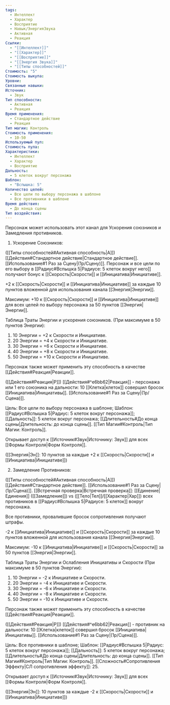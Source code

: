```yaml
---
tags:
  - Интеллект
  - Характер
  - Восприятие
  - Навык/ЭнергияЗвука
  - Активная
  - Реакция
Ссылки:
  - "[[Интеллект]]"
  - "[[Характер]]"
  - "[[Восприятие]]"
  - "[[Энергия Звука]]"
  - "[[Типы способностей]]"
Стоимость: "5"
Стоимость выкупа: 
Уровни: 
Связанные навыки: 
Источник:
  - Звук
Тип способности:
  - Активная
  - Реакция
Время применения:
  - Стандартное действие
  - Реакция
Тип магии: Контроль
Стоимость применения:
  - 10-50
Используемый пул: 
Стоимость пула: 
Характеристики:
  - Интеллект
  - Характер
  - Восприятие
Дальность:
  - 5 клеток вокруг персонажа
Шаблон:
  - "Вспышка: 5"
Количество целей:
  - Все цели по выбору персонажа в шаблоне
  - Все противники в шаблоне
Время действия:
  - До конца сцены
Тип воздействия:
---
```

Персонаж может использовать этот канал для Ускорения союзников и Замедления противников. 

1. Ускорение Союзников:

([[Типы способностей#Активная способность|А]]) [[Действия#Стандартное действие|Стандартное действие]]. [[Использование#1 Раз за Сцену|(1р/Сцену)]]. Персонаж и все цели по его выбору в [[Радиус#Вспышка 5|Радиусе: 5 клеток вокруг него]] получают бонус к [[Скорость|Cкорости]] и [[Инициатива|Инициативе]].

+2 к [[Скорость|Cкорости]] и [[Инициатива|Инициативе]] за каждые 10 пунктов вложенной для использования канала [[Энергия|Энергии]]. 
 
Максимум: +10 к [[Скорость|Cкорости]] и [[Инициатива|Инициативе]] для всех целей по выбору персонажа за 50 пунктов [[Энергия|Энергии]].

Таблица Траты Энергии и ускорения союзников.
(При максимуме в 50 пунктов Энергии):

1. 10 Энергии = +2 к Скорости и Инициативе.
2. 20 Энергии = +4 к Скорости и Инициативе.
3. 30 Энергии = +6 к Скорости и Инициативе.
4. 40 Энергии = +8 к Скорости и Инициативе.
5. 50 Энергии = +10 к Скорости и Инициативе.

Персонаж также может применить эту способность в качестве [[Действия#Реакция|Реакции]].

([[Действия#Реакция|Р]]) [[Действия#^e6bb62|Реакция]] - персонажа или 1 его союзника на дальности: 10 [[Клетка|клеток]] совершил бросок [[Инициатива|Инициативы]]. [[Использование#1 Раз за Сцену|(1р/Сцена)]]. 

Цель: Все цели по выбору персонажа в шаблоне; Шаблон: [[Радиус#Вспышка 5|Радиус: 5 клеток вокруг персонажа]]; [[Дальность]]: 5 клеток вокруг персонажа; [[Длительность#До конца сцены|Длительность: до конца сцены]]. [[Тип Магии#Контроль|Тип Магии: Контроль]].

Открывает доступ к [[Источник#Звук|Источнику: Звук]] для всех [[Формы Контроля|Форм Контроля]]. 

([[Энергия|Эн]]: 10 пунктов за каждые +2 к [[Скорость|Cкорости]] и [[Инициатива|Инициативе]])

2. Замедление Противников:

([[Типы способностей#Активная способность|А]]) [[Действия#Стандартное действие]]. [[Использование#1 Раз за Сцену|(1р/Сцена)]]. [[Встречная проверка|Встречная проверка]]: [[Единение|Единения]] ([[Замедление]]) vs ([[Тело|Тел]]/[[Характер|Хар]]) всех противников в [[Радиус#Вспышка 5|Радиусе: 5 клеток]] вокруг персонажа. 

Все противники, провалившие бросок сопротивления получают штрафы. 

-2 к [[Инициатива|Инициативе]] и [[Скорость|Скорости]] за каждые 10 пунктов вложенной для использования канала [[Энергия|Энергии]].

Максимум: -10 к [[Инициатива|Инициативе]] и [[Скорость|Скорости]] за 50 пунктов [[Энергия|Энергии]]. 

Таблица Траты Энергии и Ослабления Инициативы и Скорости
(При максимуме в 50 пунктов Энергии):

1. 10 Энергии = -2 к Инициативе и Скорости.
2. 20 Энергии = -4 к Инициативе и Скорости.
3. 30 Энергии = -6 к Инициативе и Скорости.
4. 40 Энергии = -8 к Инициативе и Скорости. 
5. 50 Энергии = -10 к Инициативе и Скорости.

Персонаж также может применить эту способность в качестве [[Действия#Реакция|Реакции]].

([[Действия#Реакция|Р]]) [[Действия#^e6bb62|Реакция]] - противник на дальности: 10 [[Клетка|клеток]] совершил бросок [[Инициатива|Инициативы]]. [[Использование#1 Раз за Сцену|(1р/Сцена)]]. 

Цель: Все противники в шаблоне; Шаблон: [[Радиус#Вспышка 5|Радиус: 5 клеток вокруг персонажа]]; [[Дальность]]: 5 клеток вокруг персонажа; [[Длительность#До конца сцены|Длительность: до конца сцены]]. [[Тип Магии#Контроль|Тип Магии: Контроль]]. [[Сложность#Cопротивления Эффекту|СЛ сопротивления эффекту]]: 25. 

Открывает доступ к [[Источник#Звук|Источнику: Звук]] для всех [[Формы Контроля|Форм Контроля]]. 

([[Энергия|Эн]]: 10 пунктов за каждые -2 к [[Скорость|Скорости]] и [[Инициатива|Инициативе]])
